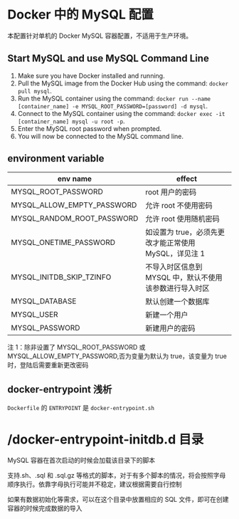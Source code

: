 # Docker 中的 MySQL 配置

本配置针对单机的 Docker MySQL 容器配置，不适用于生产环境。

## Start MySQL and use MySQL Command Line

1. Make sure you have Docker installed and running.
2. Pull the MySQL image from the Docker Hub using the command: `docker pull mysql`.
3. Run the MySQL container using the command: `docker run --name [container_name] -e MYSQL_ROOT_PASSWORD=[password] -d mysql`.
4. Connect to the MySQL container using the command: `docker exec -it [container_name] mysql -u root -p`.
5. Enter the MySQL root password when prompted.
6. You will now be connected to the MySQL command line.

## environment variable

| env name                   | effect                                                  |
| -------------------------- | ------------------------------------------------------- |
| MYSQL_ROOT_PASSWORD        | root 用户的密码                                         |
| MYSQL_ALLOW_EMPTY_PASSWORD | 允许 root 不使用密码                                    |
| MYSQL_RANDOM_ROOT_PASSWORD | 允许 root 使用随机密码                                  |
| MYSQL_ONETIME_PASSWORD     | 如设置为 true，必须先更改才能正常使用 MySQL，详见注 1   |
| MYSQL_INITDB_SKIP_TZINFO   | 不导入时区信息到 MYSQL 中，默认不使用该参数进行导入时区 |
| MYSQL_DATABASE             | 默认创建一个数据库                                      |
| MYSQL_USER                 | 新建一个用户                                            |
| MYSQL_PASSWORD             | 新建用户的密码                                          |

注 1：除非设置了 MYSQL_ROOT_PASSWORD 或 MYSQL_ALLOW_EMPTY_PASSWORD,否为变量为默认为 true，该变量为 true 时，登陆后需要重新更改密码

## docker-entrypoint 浅析

`Dockerfile` 的 `ENTRYPOINT` 是 `docker-entrypoint.sh`

# /docker-entrypoint-initdb.d 目录

MySQL 容器在首次启动的时候会加载该目录下的脚本

支持.sh、.sql 和 .sql.gz 等格式的脚本，对于有多个脚本的情况，将会按照字母顺序执行。依靠字母执行可能并不稳定，建议根据需要自行控制

如果有数据初始化等需求，可以在这个目录中放置相应的 SQL 文件，即可在创建容器的时候完成数据的导入

